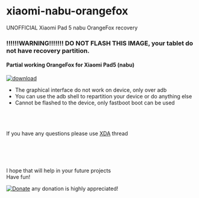 # xiaomi-nabu-orangefox
UNOFFICIAL Xiaomi Pad 5 nabu OrangeFox recovery

### !!!!!!WARNING!!!!!!! DO NOT FLASH THIS IMAGE, your tablet do not have recovery partition.

#### Partial working OrangeFox for Xiaomi Pad5 (nabu)
[![download](https://img.shields.io/github/downloads/serdeliuk/xiaomi-nabu-orangefox/total)](https://github.com/serdeliuk/xiaomi-nabu-orangefox/releases/download/1/xiaomi-nabu-orangefox.0.0.1.zip)
- The graphical interface do not work on device, only over adb
- You can use the adb shell to repartition your device or do anything else
- Cannot be flashed to the device, only fastboot boot can be used

<br><br><br>
If you have any questions please use [XDA](https://forum.xda-developers.com/t/unofficial-xiaomi-pad-5-nabu-orangefox-twrp-recovery.4452541/) thread
<br>

<br><br><br><br>
I hope that will help in your future projects<br>
Have fun!

[![Donate](https://img.shields.io/badge/Donate-PayPal-green.svg)](https://paypal.me/serdeliuk) any donation is highly appreciated!
